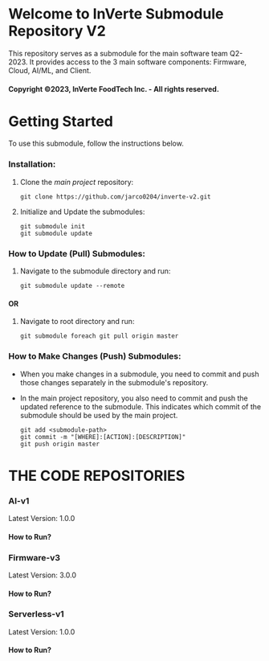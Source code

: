# Welcome to InVerte Submodule Repository V2
This repository serves as a submodule for the main software team Q2-2023. It provides access to the 3 main software components: Firmware, Cloud, AI/ML, and Client. 
#### Copyright ©2023, InVerte FoodTech Inc. - All rights reserved.

# Getting Started
To use this submodule, follow the instructions below.

### Installation: 

1. Clone the *main project* repository:
   ```shell
   git clone https://github.com/jarco0204/inverte-v2.git

2. Initialize and Update the submodules: 
    ```shell
    git submodule init
    git submodule update

### How to Update (Pull) Submodules:

1. Navigate to the submodule directory and run:
    ```shell
    git submodule update --remote
#### OR
1. Navigate to root directory and run:
    ```shell
    git submodule foreach git pull origin master

### How to Make Changes (Push) Submodules: 
+ When you make changes in a submodule, you need to commit and push those changes separately in the submodule's repository.

+ In the main project repository, you also need to commit and push the updated reference to the submodule. This indicates which commit of the submodule should be used by the main project.
    ```shell
    git add <submodule-path>
    git commit -m "[WHERE]:[ACTION]:[DESCRIPTION]"
    git push origin master
# THE CODE REPOSITORIES
### AI-v1
Latest Version: 1.0.0
#### How to Run?

### Firmware-v3
Latest Version: 3.0.0
#### How to Run?

### Serverless-v1
Latest Version: 1.0.0
#### How to Run?

